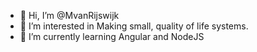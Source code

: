 - 👋 Hi, I’m @MvanRijswijk
- 👀 I’m interested in Making small, quality of life systems.
- 🌱 I’m currently learning Angular and NodeJS
<!-- - 💞️ I’m looking to collaborate on ... -->
<!-- - 📫 How to reach me ... -->

<!---
MvanRijswijk/MvanRijswijk is a ✨ special ✨ repository because its `README.md` (this file) appears on your GitHub profile.
You can click the Preview link to take a look at your changes.
--->
